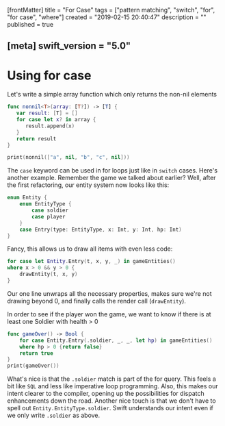 [frontMatter]
title = "For Case"
tags = ["pattern matching", "switch", "for", "for case", "where"]
created = "2019-02-15 20:40:47"
description = ""
published = true

[meta]
swift_version = "5.0"
---

# Using **for case**

Let\'s write a simple array function which only returns the non-nil elements

``` Swift
func nonnil<T>(array: [T?]) -> [T] {
   var result: [T] = []
   for case let x? in array {
      result.append(x)
   }
   return result
}

print(nonnil(["a", nil, "b", "c", nil]))
```

The `case` keyword can be used in for loops just like in `switch` cases.
Here\'s another example. Remember the game we talked about earlier?
Well, after the first refactoring, our entity system now looks like
this:

``` Swift
enum Entity {
    enum EntityType {
        case soldier
        case player
    }
    case Entry(type: EntityType, x: Int, y: Int, hp: Int)
}
```

Fancy, this allows us to draw all items with even less code:

``` Swift
for case let Entity.Entry(t, x, y, _) in gameEntities()
where x > 0 && y > 0 {
    drawEntity(t, x, y)
}
```

Our one line unwraps all the necessary properties, makes sure we\'re not
drawing beyond 0, and finally calls the render call (`drawEntity`).

In order to see if the player won the game, we want to know if there is
at least one Soldier with health \> 0

``` Swift
func gameOver() -> Bool {
    for case Entity.Entry(.soldier, _, _, let hp) in gameEntities() 
    where hp > 0 {return false}
    return true
}
print(gameOver())
```

What\'s nice is that the `.soldier` match is part of the for query. This
feels a bit like `SQL` and less like imperative loop programming. Also,
this makes our intent clearer to the compiler, opening up the
possibilities for dispatch enhancements down the road. Another nice
touch is that we don\'t have to spell out `Entity.EntityType.soldier`.
Swift understands our intent even if we only write `.soldier` as above.
